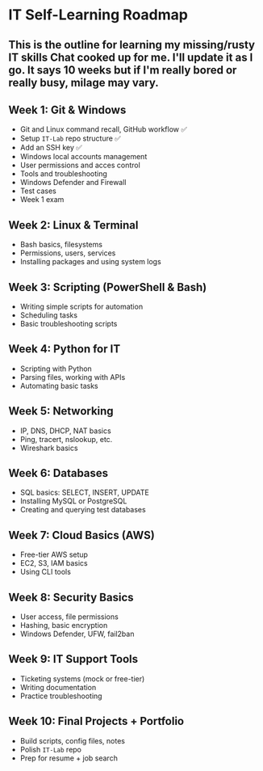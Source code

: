 # IT Self-Learning Roadmap

This is the outline for learning my missing/rusty IT skills Chat cooked up for me. I'll update it as I go. It says 10 weeks but if I'm really bored or really busy, milage may vary.
---

## Week 1: Git & Windows
- Git and Linux command recall, GitHub workflow ✅
- Setup `IT-Lab` repo structure ✅
- Add an SSH key ✅
- Windows local accounts management
- User permissions and acces control
- Tools and troubleshooting
- Windows Defender and Firewall
- Test cases
- Week 1 exam

## Week 2: Linux & Terminal
- Bash basics, filesystems
- Permissions, users, services
- Installing packages and using system logs

## Week 3: Scripting (PowerShell & Bash)
- Writing simple scripts for automation
- Scheduling tasks
- Basic troubleshooting scripts

## Week 4: Python for IT
- Scripting with Python
- Parsing files, working with APIs
- Automating basic tasks

## Week 5: Networking
- IP, DNS, DHCP, NAT basics
- Ping, tracert, nslookup, etc.
- Wireshark basics

## Week 6: Databases
- SQL basics: SELECT, INSERT, UPDATE
- Installing MySQL or PostgreSQL
- Creating and querying test databases

## Week 7: Cloud Basics (AWS)
- Free-tier AWS setup
- EC2, S3, IAM basics
- Using CLI tools

## Week 8: Security Basics
- User access, file permissions
- Hashing, basic encryption
- Windows Defender, UFW, fail2ban

## Week 9: IT Support Tools
- Ticketing systems (mock or free-tier)
- Writing documentation
- Practice troubleshooting

## Week 10: Final Projects + Portfolio
- Build scripts, config files, notes
- Polish `IT-Lab` repo
- Prep for resume + job search
